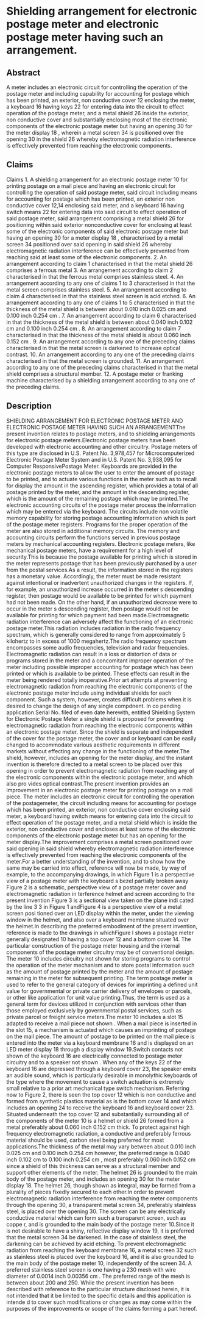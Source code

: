 # Shielding arrangement for electronic postage meter and electronic postage meter having such an arrangement.

## Abstract
A meter includes an electronic circuit for controlling the operation of the postage meter and including capability for accounting for postage which has been printed, an exterior, non conductive cover 12 enclosing the meter, a keyboard 16 having keys 22 for entering data into the circuit to effect operation of the postage meter, and a metal shield 26 inside the exterior, non conductive cover and substantially enclosing most of the electronic components of the electronic postage meter but having an opening 30 for the meter display 18 , wherein a metal screen 34 is positioned over the opening 30 in the shield 26 whereby electromagnetic radiation interference is effectively prevented from reaching the electronic components.

## Claims
Claims 1. A shielding arrangement for an electronic postage meter 10 for printing postage on a mail piece and having an electronic circuit for controlling the operation of said postage meter, said circuit including means for accounting for postage which has been printed, an exterior non conductive cover 12,14 enclosing said meter, and a keyboard 16 having switch means 22 for entering data into said circuit to effect operation of said postage meter, said arrangement comprising a metal shield 26 for positioning within said exterior nonconductive cover for enclosing at least some of the electronic components of said electronic postage meter but having an opening 30 for a meter display 18 , characterised by a metal screen 34 positioned over said opening in said shield 26 whereby electromagnetic radiation interference can be effectively prevented from reaching said at least some of the electronic components. 2. An arrangement according to claim 1 characterised in that the metal shield 26 comprises a ferrous metal 3. An arrangement according to claim 2 characterised in that the ferrous metal comprises stainless steel. 4. An arrangement according to any one of claims 1 to 3 characterised in that the metal screen comprises stainless steel. 5. An arrangement according to claim 4 characterised in that the stainless steel screen is acid etched. 6. An arrangement according to any one of claims 1 to 5 characterised in that the thickness of the metal shield is between about 0.010 inch 0.025 cm and 0.100 inch 0.254 cm . 7. An arrangement according to claim 6 characterised in that the thickness of the metal shield is between about 0.040 inch 0.102 cm and 0.100 inch 0.254 cm . 8. An arrangement according to claim 7 characterised in that the thickness of the metal shield is about 0.060 inch 0.152 cm . 9. An arrangement according to any one of the preceding claims characterised in that the metal screen is darkened to increase optical contrast. 10. An arrangement according to any one of the preceding claims characterised in that the metal screen is grounded. 11. An arrangement according to any one of the preceding claims characterised in that the metal shield comprises a structural member. 12. A postage meter or franking machine characterised by a shielding arrangement according to any one of the preceding claims.

## Description
SHIELDING ARRANGEMENT FOR ELECTRONIC POSTAGE METER AND ELECTRONIC POSTAGE METER HAVING SUCH AN ARRANGEMENTThe present invention relates to postage meters, and to shielding arrangements for electronic postage meters.Electronic postage meters have been developed with electronic accounting and other circuitry. Postage meters of this type are disclosed in U.S. Patent No. 3,978,457 for Microcomputerized Electronic Postage Meter System and in U.S. Patent No. 3,938,095 for Computer ResponsivePostage Meter. Keyboards are provided in the electronic postage meters to allow the user to enter the amount of postage to be printed, and to actuate various functions in the meter such as to recall for display the amount in the ascending register, which provides a total of all postage printed by the meter, and the amount in the descending register, which is the amount of the remaining postage which may be printed.The electronic accounting circuits of the postage meter process the information which may be entered via the keyboard. The circuits include non volatile memory capability for storing postage accounting information which is part of the postage meter registers. Programs for the proper operation of the meter are also stored in additional memory circuits. The memory and accounting circuits perform the functions served in previous postage meters by mechanical accounting registers. Electronic postage meters, like mechanical postage meters, have a requirement for a high level of security.This is because the postage available for printing which is stored in the meter represents postage that has been previously purchased by a user from the postal services.As a result, the information stored in the registers has a monetary value. Accordingly, the meter must be made resistant against intentional or inadvertent unauthorized changes in the registers. If, for example, an unauthorized increase occurred in the meter s descending register, then postage would be available to be printed for which payment had not been made. On the other hand, if an unauthorized decrease were to occur in the meter s descending register, then postage would not be available for printing for which payment had been made.Electromagnetic radiation interference can adversely affect the functioning of an electronic postage meter.This radiation includes radiation in the radio frequency spectrum, which is generally considered to range from approximately 5 kilohertz to in excess of 1000 megahertz.The radio frequency spectrum encompasses some audio frequencies, television and radar frequencies. Electromagnetic radiation can result in a loss or distortion of data or programs stored in the meter and a concomitant improper operation of the meter including possible improper accounting for postage which has been printed or which is available to be printed. These effects can result in the meter being rendered totally inoperative.Prior art attempts at preventing electromagnetic radiation from reaching the electronic components of the electronic postage meter include using individual shields for each component. Such a system, however, creates difficult problems when it is desired to change the design of any single compdnent. In co pending application Serial No. filed of even date herewith, entitled Shielding System for Electronic Postage Meter a single shield is proposed for preventing electromagnetic radiation from reaching the electronic components within an electronic postage meter. Since the shield is separate and independent of the cover for the postage meter, the cover and or keyboard can be easily changed to accommodate various aesthetic requirements in different markets without effecting any change in the functioning of the meter.The shield, however, includes an opening for the meter display, and the instant invention is therefore directed to a metal screen to be placed over this opening in order to prevent electromagnetic radiation from reaching any of the electronic components within the electronic postage meter, and which also pro vides optical contrast.The present invention provides an improvement in an electronic postage meter for printing postage on a mail piece. The meter includes an electronic circuit for controlling the operation of the postagemeter, the circuit including means for accounting for postage which has been printed, an exterior, non conductive cover enclosing said meter, a keyboard having switch means for entering data into the circuit to effect operation of the postage meter, and a metal shield which is inside the exterior, non conductive cover and encloses at least some of the electronic components of the electronic postage meter but has an opening for the meter display.The improvement comprises a metal screen positioned over said opening in said shield whereby electromagnetic radiation interference is effectively prevented from reaching the electronic components of the meter.For a better understanding of the invention, and to show how the same may be carried into effect, reference will now be made, by way of example, to the accompanying drawings, in which Figure 1 is a perspective view of a postage meter with the keyboard s bezel partially broken away Figure 2 is a schematic, perspective view of a postage meter cover and electromagnetic radiation in terference helmet and screen according to the present invention Figure 3 is a sectional view taken on the plane indi cated by the line 3 3 in Figure 1 andFigure 4 is a perspective view of a metal screen posi tioned over an LED display within the meter, under the viewing window in the helmet, and also over a keyboard membrane situated over the helmet.In describing the preferred embodiment of the present invention, reference is made to the drawings in whichFigure l shows a postage meter generally designated 10 having a top cover 12 and a bottom cover 14. The particular construction of the postage meter housing and the internal components of the postage meter circuitry may be of conventional design. The meter 10 includes circuitry not shown for storing programs to control the operation of the meter mechanism and to store postal information such as the amount of postage printed by the meter and the amount of postage remaining in the meter for subsequent printing. The term postage meter is used to refer to the general category of devices for imprinting a defined unit value for governmental or private carrier delivery of envelopes or parcels, or other like application for unit value printing.Thus, the term is used as a general term for devices utilized in conjunction with services other than those employed exclusively by governmental postal services, such as private parcel or freight service meters.The meter 10 includes a slot 15 adapted to receive a mail piece not shown . When a mail piece is inserted in the slot 15, a mechanism is actuated which causes an imprinting of postage on the mail piece. The amount of postage to be printed on the mail piece is entered into the meter via a keyboard membrane 16 and is displayed on an LED meter display 18 through a display window 19.Switch contacts not shown of the keyboard 16 are electrically connected to postage meter circuitry and to a speaker not shown . When any of the keys 22 of the keyboard 16 are depressed through a keyboard cover 23, the speaker emits an audible sound, which is particularly desirable in monolythic keyboards of the type where the movement to cause a switch actuation is extremely small relative to a prior art mechanical type switch mechanism. Referring now to Figure 2, there is seen the top cover 12 which is non conductive and formed from synthetic plastics material as is the bottom cover 14 and which includes an opening 24 to receive the keyboard 16 and keyboard cover 23. Situated underneath the top cover 12 and substantially surrounding all of the components of the meter 10 is a helmet or shield 26 formed from a metal preferably about 0.060 inch 0.152 cm thick. To protect against high frequency electromagnetic radiation, a conductive and preferably ferrous material should be used, carbon steel being preferred for most applications.The thickness of the metal may vary between about 0.010 inch 0.025 cm and 0.100 inch 0.254 cm however, the preferred range is 0.040 inch 0.102 cm to 0.100 inch 0.254 cm , most preferably 0.060 inch 0.152 cm since a shield of this thickness can serve as a structural member and support other elements of the meter. The helmet 26 is grounded to the main body of the postage meter, and includes an opening 30 for the meter display 18. The helmet 26, though shown as integral, may be formed from a plurality of pieces fixedly secured to each other.In order to prevent electromagnetic radiation interference from reaching the meter components through the opening 30, a transparent metal screen 34, preferably stainless steel, is placed over the opening 30. The screen can be any electrically conductive material which can form such a transparent screen, such as coppe r, and is grounded to the main body of the postage meter 10.Since it is not desirable to have a shiny, reflective display window 19, it is preferred that the metal screen 34 be darkened. In the case of stainless steel, the darkening can be achieved by acid etching. To prevent electromagnetic radiation from reaching the keyboard membrane 16, a metal screen 32 such as stainless steel is placed over the keyboard 16, and it is also grounded to the main body of the postage meter 10, independently of the screen 34. A preferred stainless steel screen is one having a 230 mesh with wire diameter of 0.0014 inch 0.00356 cm . The preferred range of the mesh is between about 200 and 250. While the present invention has been described with reference to the particular structure disclosed herein, it is not intended that it be limited to the specific details and this application is intende d to cover such modifications or changes as may come within the purposes of the improvements or scope of the claims forming a part hereof.